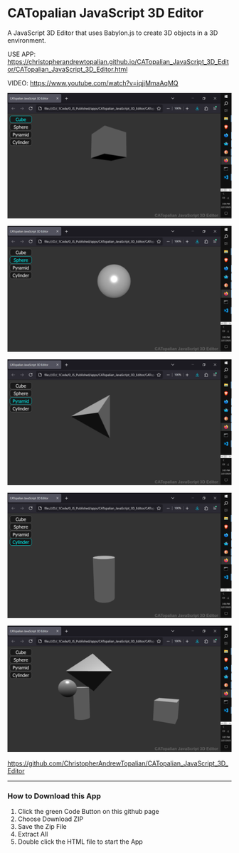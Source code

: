 # CATopalian JavaScript 3D Editor
A JavaScript 3D Editor that uses Babylon.js to create 3D objects in a 3D environment.

USE APP: https://christopherandrewtopalian.github.io/CATopalian_JavaScript_3D_Editor/CATopalian_JavaScript_3D_Editor.html

VIDEO: https://www.youtube.com/watch?v=iqjjMmaAqMQ

![screenshot001](src/media/textures/screenshots/001.PNG)

![screenshot002](src/media/textures/screenshots/002.PNG)

![screenshot003](src/media/textures/screenshots/003.PNG)

![screenshot004](src/media/textures/screenshots/004.PNG)

![screenshot005](src/media/textures/screenshots/005.PNG)

https://github.com/ChristopherAndrewTopalian/CATopalian_JavaScript_3D_Editor

---

### How to Download this App
1. Click the green Code Button on this github page
2. Choose Download ZIP
3. Save the Zip File
4. Extract All
5. Double click the HTML file to start the App


